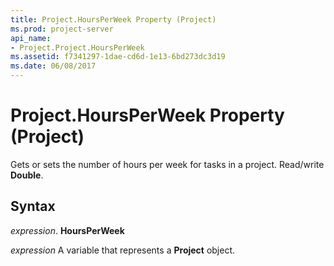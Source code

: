 ```yaml
---
title: Project.HoursPerWeek Property (Project)
ms.prod: project-server
api_name:
- Project.Project.HoursPerWeek
ms.assetid: f7341297-1dae-cd6d-1e13-6bd273dc3d19
ms.date: 06/08/2017
---
```



# Project.HoursPerWeek Property (Project)

Gets or sets the number of hours per week for tasks in a project. Read/write **Double**.


## Syntax

 _expression_. **HoursPerWeek**

 _expression_ A variable that represents a **Project** object.


